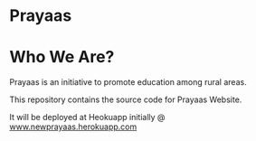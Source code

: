 # **Prayaas**

# Who We Are?
Prayaas is an initiative to promote education among rural areas.

This repository contains the source code for Prayaas Website.

It will be deployed at Heokuapp initially @ www.newprayaas.herokuapp.com 
